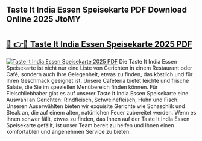 ## Taste It India Essen Speisekarte PDF Download Online 2025 JtoMY

# <h2><a href="http://gcb9m2.nevu.top/?p=Taste+It+India+Essen+Speisekarte">🔗 👉🔴 Taste It India Essen Speisekarte 2025 PDF</a></h2>

[![Taste It India Essen Speisekarte 2025 PDF](https://i.imgur.com/dBaPXMq.png)](http://gcb9m2.nevu.top/?p=Taste+It+India+Essen+Speisekarte)
Die Taste It India Essen Speisekarte ist nicht nur eine Liste von Gerichten in einem Restaurant oder Café, sondern auch Ihre Gelegenheit, etwas zu finden, das köstlich und für Ihren Geschmack geeignet ist. Unsere Cafeteria bietet leichte und frische Salate, die Sie im speziellen Menübereich finden können. Für Fleischliebhaber gibt es auf unserer Taste It India Essen Speisekarte eine Auswahl an Gerichten: Rindfleisch, Schweinefleisch, Huhn und Fisch. Unseren Auserwählten bieten wir exquisite Gerichte wie Schaschlik und Steak an, die auf einem alten, natürlichen Feuer zubereitet werden. Wenn es Ihnen schwer fällt, etwas zu finden, das Ihnen auf der Taste It India Essen Speisekarte gefällt, ist unser Team bereit zu helfen und Ihnen einen komfortablen und angenehmen Service zu bieten.
